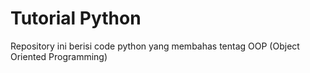 # Tutorial Python

Repository ini berisi code python yang membahas tentag OOP (Object Oriented Programming)